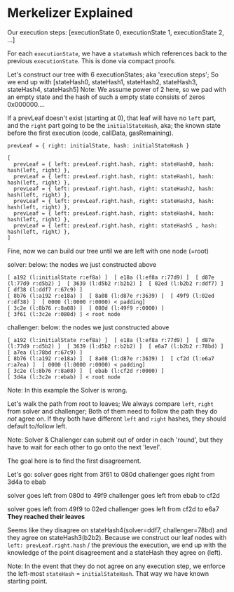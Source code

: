 # Merkelizer Explained

Our execution steps:
[executionState 0, executionState 1, executionState 2, ...]

For each `executionState`, we have a `stateHash` which references back
to the previous `executionState`. This is done via compact proofs.


Let's construct our tree with 6 executionStates; aka 'execution steps';
So we end up with [stateHash0, stateHash1, stateHash2, stateHash3, stateHash4, stateHash5]
Note:
  We assume power of 2 here, so we pad with an empty state and the hash of such a empty state consists of zeros 0x000000....

If a prevLeaf doesn't exist (starting at 0), that leaf will have no `left` part,
and the `right` part going to be the `initialStateHash`,
aka; the known state before the first execution (code, callData, gasRemaining).

`prevLeaf = { right: initialState, hash: initialStateHash }`
```
[
  prevLeaf = { left: prevLeaf.right.hash, right: stateHash0, hash: hash(left, right) },
  prevLeaf = { left: prevLeaf.right.hash, right: stateHash1, hash: hash(left, right) },
  prevLeaf = { left: prevLeaf.right.hash, right: stateHash2, hash: hash(left, right) },
  prevLeaf = { left: prevLeaf.right.hash, right: stateHash3, hash: hash(left, right) },
  prevLeaf = { left: prevLeaf.right.hash, right: stateHash4, hash: hash(left, right) },
  prevLeaf = { left: prevLeaf.right.hash, right: stateHash5 , hash: hash(left, right) },
]
```
Fine, now we can build our tree until we are left with one node (=root)

solver:
 below: the nodes we just constructed above
 ```
 [ a192 (l:initialState r:ef8a) ]  [ e18a (l:ef8a r:77d9) ]  [ d87e (l:77d9 r:d5b2) ]  [ 3639 (l:d5b2 r:b2b2) ]  [ 02ed (l:b2b2 r:ddf7) ]  [ df38 (l:ddf7 r:67c9) ]
 [ 8b76 (l:a192 r:e18a) ]  [ 8a08 (l:d87e r:3639) ]  [ 49f9 (l:02ed r:df38) ]  [ 0000 (l:0000 r:0000) < padding]
 [ 3c2e (l:8b76 r:8a08) ]  [ 080d (l:49f9 r:0000) ]
 [ 3f61 (l:3c2e r:080d) ] < root node
```
challenger:
 below: the nodes we just constructed above
 ```
 [ a192 (l:initialState r:ef8a) ]  [ e18a (l:ef8a r:77d9) ]  [ d87e (l:77d9 r:d5b2) ]  [ 3639 (l:d5b2 r:b2b2) ]  [ e6a7 (l:b2b2 r:78bd) ]  [ a7ea (l:78bd r:67c9) ]
 [ 8b76 (l:a192 r:e18a) ]  [ 8a08 (l:d87e r:3639) ]  [ cf2d (l:e6a7 r:a7ea) ]  [ 0000 (l:0000 r:0000) < padding]
 [ 3c2e (l:8b76 r:8a08) ]  [ ebab (l:cf2d r:0000) ]
 [ 3d4a (l:3c2e r:ebab) ] < root node
```

Note: In this example the Solver is wrong.

Let's walk the path from root to leaves;
We always compare `left`, `right` from solver and challenger;
Both of them need to follow the path they do *not* agree on.
If they both have different `left` and `right` hashes, they should default to/follow left.

Note: Solver & Challenger can submit out of order in each 'round', but they have to wait for each other to go onto the next 'level'.

The goal here is to find the first disagreement.

Let's go:
  solver goes right from 3f61 to 080d
  challenger goes right from 3d4a to ebab

  solver goes left from 080d to 49f9
  challenger goes left from ebab to cf2d

  solver goes left from 49f9 to 02ed
  challenger goes left from cf2d to e6a7
**They reached their leaves**

Seems like they disagree on stateHash4(solver=ddf7, challenger=78bd) and they agree on stateHash3(b2b2).
Because we construct our leaf nodes with `left: prevLeaf.right.hash` / the previous the execution,
we end up with the knowledge of the point disagreement and a stateHash they agree on (left).

Note:
  In the event that they do not agree on any execution step, we enforce the left-most `stateHash` = `initialStateHash`.
  That way we have known starting point.

